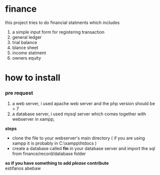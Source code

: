 # finance
this project tries to do financial statments
which includes
<ol>
<li> a simple input form for registering transaction</li>
<li> general ledger</li>
<li>trial balance</li>
<li>blance sheet</;i>
<li>income statment</li>
<li>owners equity </li>
</ol>
<h1> how to install</h1>
<h3>pre request</h3>
<ol>
  <li>a web server, i used apache web server and the php version should be > 7</li>
  <li> a database server, i used mysql server which comes together with webserver in xampp, </li></ol>
<b>steps</b>
<ul>
  <li> clone the file to your webserver's main directory ( if you are using xampp it is probably in C:\xampp\htdocs )  </li>
  <li> create a database called <b>fin</b> in your database server and import the sql from finance/record/database folder </li>
  </ul>
<b>so if you have something to add <em><i>please</i></em> contribute</b></br></hr>
estifanos abebaw
